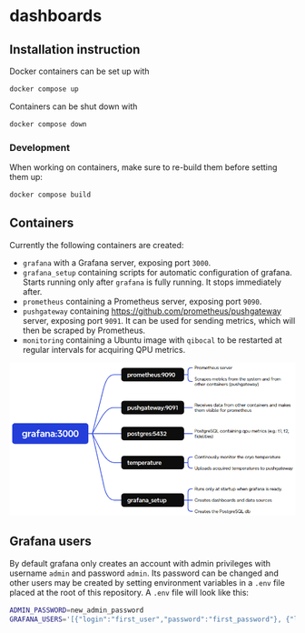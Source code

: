 # dashboards

## Installation instruction

Docker containers can be set up with
``` bash
docker compose up
```

Containers can be shut down with
``` bash
docker compose down
```

### Development

When working on containers, make sure to re-build them before setting them up:
``` bash
docker compose build
```

## Containers

Currently the following containers are created:
 - `grafana` with a Grafana server, exposing port `3000`.
 - `grafana_setup` containing scripts for automatic configuration of grafana.
 Starts running only after `grafana` is fully running. It stops immediately after.
 - `prometheus` containing a Prometheus server, exposing port `9090`.
 - `pushgateway` containing https://github.com/prometheus/pushgateway server, exposing port `9091`.
 It can be used for sending metrics, which will then be scraped by Prometheus.
 - `monitoring` containing a Ubuntu image with `qibocal` to be restarted at regular intervals for acquiring QPU metrics.

![docker configuration](containers_diagram.png)

## Grafana users

By default grafana only creates an account with admin privileges with username `admin` and password `admin`.
Its password can be changed and other users may be created by setting environment variables in a `.env` file placed at the root of this repository.
A `.env` file will look like this:
``` bash
ADMIN_PASSWORD=new_admin_password
GRAFANA_USERS='[{"login":"first_user","password":"first_password"}, {"login":"second_user","password":"second_password","role":"Editor"}]'
```
